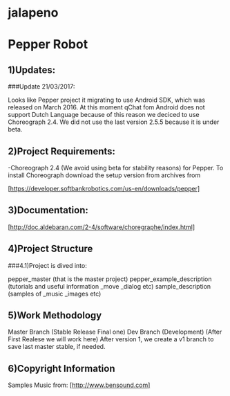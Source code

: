 # jalapeno
# Pepper Robot

1)Updates:
----------

###Update 21/03/2017:

Looks like Pepper project it migrating to use Android SDK, which was released
on March 2016. At this moment qChat fom Android does not support Dutch Language
because of this reason we deciced to use Choreograph 2.4. We did not use the last
version 2.5.5 because it is under beta.

2)Project Requirements:
-----------------------

-Choreograph 2.4 (We avoid using beta for stability reasons) for Pepper.
To install Choreograph download the setup version from archives from

[https://developer.softbankrobotics.com/us-en/downloads/pepper]

3)Documentation:
----------------

[http://doc.aldebaran.com/2-4/software/choregraphe/index.html]

4)Project Structure
-------------------

###4.1)Project is dived into:

pepper_master (that is the master project)
pepper_example_description (tutorials and useful information _move _dialog etc)
sample_description  (samples of _music _images etc)


5)Work Methodology
------------------- 

Master Branch (Stable Release Final one)
Dev Branch (Development) (After First Realese we will work here)
After version 1, we create a v1 branch to save last master stable, if needed. 

6)Copyright Information
------------------------ 

Samples Music from:
[http://www.bensound.com]